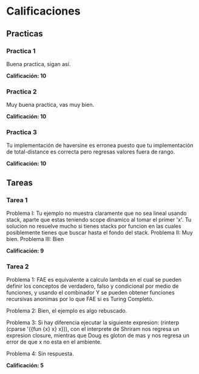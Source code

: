 # Calificaciones

## Practicas

### Practica 1

Buena practica, sigan así.

**Calificación: 10**

### Practica 2

Muy buena practica, vas muy bien.

**Calificación: 10**

### Practica 3

Tu implementación de haversine es erronea puesto que tu implementación
de total-distance es correcta pero regresas valores fuera de rango.

**Calificación: 10**

## Tareas

### Tarea 1
Problema I: Tu ejemplo no muestra claramente que no sea lineal usando stack,
aparte que estas teniendo scope dinamico al tomar el primer 'x'.
Tu solucion no resuelve mucho si tienes stacks por funcion en las cuales
posiblemente tienes que buscar hasta el fondo del stack.
Problema II: Muy bien.
Problema III: Bien

**Calificación: 9**

### Tarea 2

Problema 1: FAE es equivalente a calculo lambda en el cual se pueden definir
los conceptos de verdadero, falso y condicional por medio de funciones, y usando
el combinador Y se pueden obtener funciones recursivas anonimas por lo que FAE si es Turing Completo.

Problema 2: Bien, el ejemplo es algo rebuscado.

Problema 3: Si hay diferencia ejecutar la siguiente expresion:
(rinterp (cparse '{{fun {x} x} x})), con el interprete de Shriram nos
regresa un expresion closure, mientras que Doug es gloton de mas y nos 
regresa un error de que x no esta en el ambiente.

Problema 4: Sin respuesta.

**Calificación: 5**